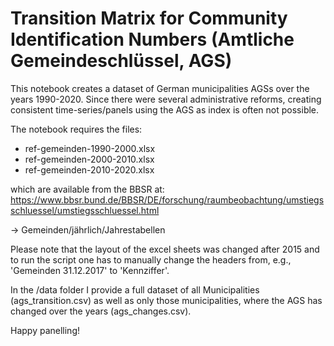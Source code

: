 # Transition Matrix for Community Identification Numbers (Amtliche Gemeindeschlüssel, AGS)

This notebook creates a dataset of German municipalities AGSs over the years 1990-2020. Since there were several administrative reforms, creating consistent time-series/panels using the AGS as index is often not possible. 

The notebook requires the files:

- ref-gemeinden-1990-2000.xlsx
- ref-gemeinden-2000-2010.xlsx
- ref-gemeinden-2010-2020.xlsx

which are available from the BBSR at: https://www.bbsr.bund.de/BBSR/DE/forschung/raumbeobachtung/umstiegsschluessel/umstiegsschluessel.html 

-> Gemeinden/jährlich/Jahrestabellen

Please note that the layout of the excel sheets was changed after 2015 and to run the script one has to manually change the headers from, e.g., 'Gemeinden 31.12.2017' to 'Kennziffer'. 

In the /data folder I provide a full dataset of all Municipalities (ags_transition.csv) as well as only those municipalities, where the AGS has changed over the years (ags_changes.csv).

Happy panelling!
